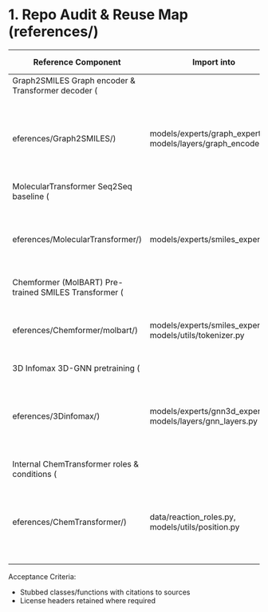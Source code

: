 ﻿# 1. Repo Audit & Reuse Map (references/)

| Reference Component | Import into | Refactor & License Notes |
| --- | --- | --- |
| Graph2SMILES  Graph encoder & Transformer decoder (eferences/Graph2SMILES/) | models/experts/graph_expert.py, models/layers/graph_encoders.py | Reuse D-MPNN graph layers and shortest-path pos encoding. Drop OpenNMT dependency; integrate with our training loop and vocabulary. License: MIT. |
| MolecularTransformer  Seq2Seq baseline (eferences/MolecularTransformer/) | models/experts/smiles_expert.py | Reimplement a standard Transformer enc-dec (4 layer pairs) with original tokenization scheme. License: open-source; reimplement tokenizer. |
| Chemformer (MolBART)  Pre-trained SMILES Transformer (eferences/Chemformer/molbart/) | models/experts/smiles_expert.py, models/utils/tokenizer.py | Port MolBART model and tokenizer utils. Simplify config; integrate with argparse. License: Apache 2.0 (with attribution). |
| 3D Infomax  3D-GNN pretraining (eferences/3Dinfomax/) | models/experts/gnn3d_expert.py, models/layers/gnn_layers.py | Reuse GNN architecture to load provided pretrained weights. Focus on 2D GNN encoder pretrained with 3DInfomax. License: MIT. |
| Internal ChemTransformer  roles & conditions (eferences/ChemTransformer/) | data/reaction_roles.py, models/utils/position.py | Adapt reaction2events preprocessing for role tokens and temperature tokens. Implement ReactionRolesTokenizer and segment positional embeddings. License: internal reuse. |

Acceptance Criteria:
- Stubbed classes/functions with citations to sources
- License headers retained where required
